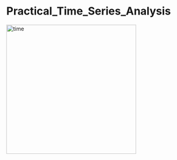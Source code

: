 # Practical_Time_Series_Analysis

<img width="341" alt="time" src="https://github.com/KimJunGu9/Practical_Time_Series_Analysis/assets/133904419/8d39d34a-8aba-4c8d-b68f-c8dd70c3c2ca">
